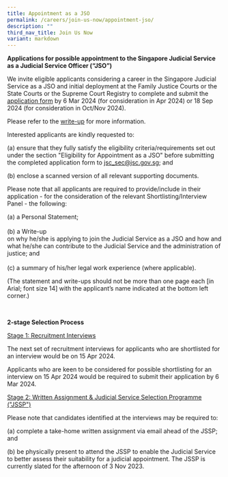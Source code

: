 ```yaml
---
title: Appointment as a JSO
permalink: /careers/join-us-now/appointment-jso/
description: ""
third_nav_title: Join Us Now
variant: markdown
---
```

**Applications for possible appointment to the Singapore Judicial Service as a Judicial Service Officer (“JSO”)**
         
We invite eligible applicants considering a career in the Singapore Judicial Service as a JSO and initial deployment at the Family Justice Courts or the State Courts or the Supreme Court Registry to complete and submit the [application form](https://go.gov.sg/judicalserviceofficerapplicationform) by 6 Mar 2024 (for consideration in Apr 2024) or 18 Sep 2024 (for consideration in Oct/Nov 2024).

Please refer to the [write-up](https://go.gov.sg/writeup) for more information. 

Interested applicants are kindly requested to:

(a) ensure that they fully satisfy the eligibility criteria/requirements set out under the section "Eligibility for Appointment as a JSO" before submitting the completed application form to [jsc_sec@jsc.gov.sg](mailto:jsc_sec@jsc.gov.sg); and 
<br>

(b) enclose a scanned version of all relevant supporting documents. 


Please note that all applicants are required to provide/include in their application - for the consideration of the relevant Shortlisting/Interview Panel - the following:
<br>

(a) a Personal Statement; 
<br>
<br>
(b) a Write-up <br>on why he/she is applying to join the Judicial Service as a JSO and how and what he/she can contribute to the Judicial Service and the administration of justice; and
<br>
<br>
(c)  a summary of his/her legal work experience (where applicable).

(The statement and write-ups should not be more than one page each \[in Arial; font size 14\] with the applicant’s name indicated at the bottom left corner.)

<br>
	
**2-stage Selection Process**
	
 <u>Stage 1: Recruitment Interviews</u>
 
The next set of recruitment interviews for applicants who are shortlisted for an interview would be on 15 Apr 2024.  

Applicants who are keen to be considered for possible shortlisting for an interview on 15 Apr 2024 would be required to submit their application by 6 Mar 2024. 

 <u>Stage 2: Written Assignment &amp; Judicial Service Selection Programme ("JSSP")</u>

Please note that candidates identified at the interviews may be required to:

(a) complete a take-home written assignment via email ahead of the JSSP; and

(b) be physically present to attend the JSSP to enable the Judicial Service to better assess their suitability for a judicial appointment. The JSSP is currently slated for the afternoon of 3 Nov 2023.